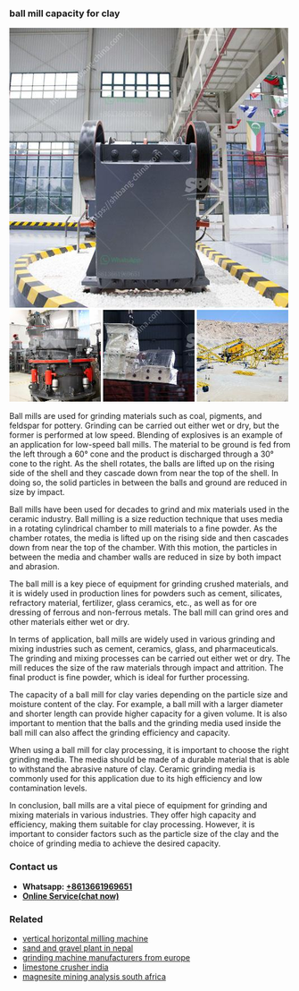 <h3>ball mill capacity for clay</h3><img src='1706767797.jpg' alt=''><p>Ball mills are used for grinding materials such as coal, pigments, and feldspar for pottery. Grinding can be carried out either wet or dry, but the former is performed at low speed. Blending of explosives is an example of an application for low-speed ball mills. The material to be ground is fed from the left through a 60° cone and the product is discharged through a 30° cone to the right. As the shell rotates, the balls are lifted up on the rising side of the shell and they cascade down from near the top of the shell. In doing so, the solid particles in between the balls and ground are reduced in size by impact.</p><p>Ball mills have been used for decades to grind and mix materials used in the ceramic industry. Ball milling is a size reduction technique that uses media in a rotating cylindrical chamber to mill materials to a fine powder. As the chamber rotates, the media is lifted up on the rising side and then cascades down from near the top of the chamber. With this motion, the particles in between the media and chamber walls are reduced in size by both impact and abrasion.</p><p>The ball mill is a key piece of equipment for grinding crushed materials, and it is widely used in production lines for powders such as cement, silicates, refractory material, fertilizer, glass ceramics, etc., as well as for ore dressing of ferrous and non-ferrous metals. The ball mill can grind ores and other materials either wet or dry.</p><p>In terms of application, ball mills are widely used in various grinding and mixing industries such as cement, ceramics, glass, and pharmaceuticals. The grinding and mixing processes can be carried out either wet or dry. The mill reduces the size of the raw materials through impact and attrition. The final product is fine powder, which is ideal for further processing.</p><p>The capacity of a ball mill for clay varies depending on the particle size and moisture content of the clay. For example, a ball mill with a larger diameter and shorter length can provide higher capacity for a given volume. It is also important to mention that the balls and the grinding media used inside the ball mill can also affect the grinding efficiency and capacity.</p><p>When using a ball mill for clay processing, it is important to choose the right grinding media. The media should be made of a durable material that is able to withstand the abrasive nature of clay. Ceramic grinding media is commonly used for this application due to its high efficiency and low contamination levels.</p><p>In conclusion, ball mills are a vital piece of equipment for grinding and mixing materials in various industries. They offer high capacity and efficiency, making them suitable for clay processing. However, it is important to consider factors such as the particle size of the clay and the choice of grinding media to achieve the desired capacity.</p><h3>Contact us</h3><ul><li><strong>Whatsapp:&nbsp;<a href="https://wa.me/8613661969651">+8613661969651</a></strong></li><li><a href="https://swt.shibang-china.com/?git&amp;zhl&amp;ball mill capacity for clay"><strong>Online Service(chat now)</strong></a></li></ul><h3>Related</h3><ul><li><a href='vertical horizontal milling machine.md'>vertical horizontal milling machine</a></li><li><a href='sand and gravel plant in nepal.md'>sand and gravel plant in nepal</a></li><li><a href='grinding machine manufacturers from europe.md'>grinding machine manufacturers from europe</a></li><li><a href='limestone crusher india.md'>limestone crusher india</a></li><li><a href='magnesite mining analysis south africa.md'>magnesite mining analysis south africa</a></li></ul>
